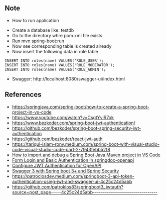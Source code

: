 ## Note

- How to run application

* Create a database like: testdb
* Go to the directory whre pom.xml file exists
* Run mvn spring-boot:run
* Now see corresponding table is created already
* Now insert the following data in role table

```
INSERT INTO roles(name) VALUES('ROLE_USER');
INSERT INTO roles(name) VALUES('ROLE_MODERATOR');
INSERT INTO roles(name) VALUES('ROLE_ADMIN');
```

- Swagger: http://localhost:8080/swagger-ui/index.html

## References

- https://springjava.com/spring-boot/how-to-create-a-spring-boot-project-in-vs-code
- https://www.youtube.com/watch?v=CsgtYvlR7xk
- https://www.bezkoder.com/spring-boot-jwt-authentication/
- https://github.com/bezkoder/spring-boot-spring-security-jwt-authentication
- https://github.com/bezkoder/react-jwt-auth
- https://tariqul-islam-rony.medium.com/spring-boot-with-visual-studio-code-visual-studio-code-part-2-7943febb52f8
- [How to import and debug a Spring Boot Java Maven project in VS Code](https://www.youtube.com/watch?v=XJeT0ErXBHo)
- [Form Login and Basic Authentication in springdoc-openapi](https://www.baeldung.com/springdoc-openapi-form-login-and-basic-authentication)
- [Configure JWT Authentication for OpenAPI](https://www.baeldung.com/openapi-jwt-authentication)
- [Swagger 3 with Spring boot 3+ and Spring Security](https://www.youtube.com/watch?v=VYvqF-J2JFc)
- https://patroclosdev.medium.com/springboot-3-api-token-authentication-using-jwt-and-swagger-ui-4c25c24d5abb
- https://github.com/patroklos83/springboot3_jwtauth?source=post_page-----4c25c24d5abb--------------------------------
